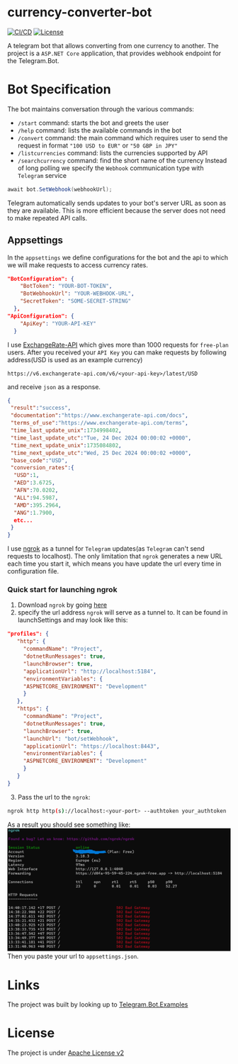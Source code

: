 # currency-converter-bot
[![CI/CD](https://img.shields.io/badge/CI/CD-passing-069910?style=flat&logo=github&link=https://github.com/blendereru/currency-converter-bot/blob/01b58fff65fde92168979a8254e848b439334c6b/.github/workflows)](https://github.com/blendereru/currency-converter-bot/blob/01b58fff65fde92168979a8254e848b439334c6b/.github/workflows)
[![License](https://img.shields.io/badge/License-Apache_2.0-blue.svg)](https://opensource.org/licenses/Apache-2.0)

A telegram bot that allows converting from one currency to another. The project is a `ASP.NET Core` application, that
provides webhook endpoint for the Telegram.Bot.
# Bot Specification
The bot maintains conversation through the various commands:
* `/start` command: starts the bot and greets the user
* `/help` command: lists the available commands in the bot
* `/convert` command: the main command which requires user to send the request in format `"100 USD to EUR"` or
`"50 GBP in JPY"`
* `/listcurrencies` command: lists the currencies supported by API
* `/searchcurrency` command: find the short name of the currency
Instead of long polling we specify the `Webhook` communication type with `Telegram` service
```csharp
await bot.SetWebhook(webhookUrl);
```
Telegram automatically sends updates to your bot's server URL as soon as they are available.
This is more efficient because the server does not need to make repeated API calls.
## Appsettings
In the `appsettings` we define configurations for the bot and the api to which we will make requests to access currency rates.
```json
"BotConfiguration": {
    "BotToken": "YOUR-BOT-TOKEN",
    "BotWebhookUrl": "YOUR-WEBHOOK-URL",
    "SecretToken": "SOME-SECRET-STRING"
  },
"ApiConfiguration": {
    "ApiKey": "YOUR-API-KEY"
  }
```
I use [ExchangeRate-API](https://www.exchangerate-api.com/) which gives more than 1000 requests for `free-plan` users. 
After you received your `API Key` you can make requests by following address(USD is used as an example currency)
```
https://v6.exchangerate-api.com/v6/<your-api-key>/latest/USD
```
and receive `json` as a response.
```json
{
 "result":"success",
 "documentation":"https://www.exchangerate-api.com/docs",
 "terms_of_use":"https://www.exchangerate-api.com/terms",
 "time_last_update_unix":1734998402,
 "time_last_update_utc":"Tue, 24 Dec 2024 00:00:02 +0000",
 "time_next_update_unix":1735084802,
 "time_next_update_utc":"Wed, 25 Dec 2024 00:00:02 +0000",
 "base_code":"USD",
 "conversion_rates":{
  "USD":1,
  "AED":3.6725,
  "AFN":70.0202,
  "ALL":94.5987,
  "AMD":395.2964,
  "ANG":1.7900,
  etc...
 }
}
```
I use [ngrok](https://ngrok.com) as a tunnel for `Telegram` updates(as `Telegram` can't send requests to localhost). The only
limitation that `ngrok` generates a new URL each time you start it, which means you have update the url every time in configuration
file. 
### Quick start for launching ngrok
1) Download `ngrok` by going [here](https://download.ngrok.com/)
2) specify the url address `ngrok` will serve as a tunnel to. It can be found in launchSettings and may look like this:
```json
"profiles": {
   "http": {
     "commandName": "Project",
     "dotnetRunMessages": true,
     "launchBrowser": true,
     "applicationUrl": "http://localhost:5184",
     "environmentVariables": {
     "ASPNETCORE_ENVIRONMENT": "Development"
     }
   }, 
   "https": {
     "commandName": "Project",
     "dotnetRunMessages": true,
     "launchBrowser": true,
     "launchUrl": "bot/setWebhook",
     "applicationUrl": "https://localhost:8443",
     "environmentVariables": {
     "ASPNETCORE_ENVIRONMENT": "Development"
     }
   }
}
```
3) Pass the url to the `ngrok`:
```bash
ngrok http http(s)://localhost:<your-port> --authtoken your_authtoken
```
As a result you should see something like:
![ngrok.png](resources%2FImages%2Fngrok.png)
Then you paste your url to `appsettings.json`.
# Links
The project was built by looking up to [Telegram.Bot.Examples](https://github.com/TelegramBots/Telegram.Bot.Examples)
# License
The project is under [Apache License v2](LICENSE)
